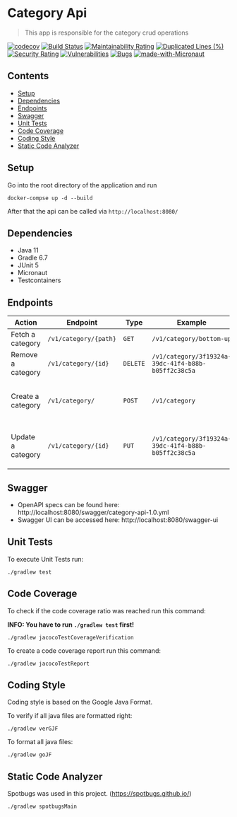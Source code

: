 # Category Api
>  This app is responsible for the category crud operations

[![codecov](https://codecov.io/gh/karimbkb/category-api/branch/master/graph/badge.svg?token=tprxgsRDGg)](https://codecov.io/gh/karimbkb/category-api)
[![Build Status](https://travis-ci.com/karimbkb/category-api.svg?branch=master)](https://travis-ci.com/karimbkb/category-api)
[![Maintainability Rating](https://sonarcloud.io/api/project_badges/measure?project=karimbkb_category-api&metric=sqale_rating)](https://sonarcloud.io/dashboard?id=karimbkb_category-api)
[![Duplicated Lines (%)](https://sonarcloud.io/api/project_badges/measure?project=karimbkb_category-api&metric=duplicated_lines_density)](https://sonarcloud.io/dashboard?id=karimbkb_category-api)
[![Security Rating](https://sonarcloud.io/api/project_badges/measure?project=karimbkb_category-api&metric=security_rating)](https://sonarcloud.io/dashboard?id=karimbkb_category-api)
[![Vulnerabilities](https://sonarcloud.io/api/project_badges/measure?project=karimbkb_category-api&metric=vulnerabilities)](https://sonarcloud.io/dashboard?id=karimbkb_category-api)
[![Bugs](https://sonarcloud.io/api/project_badges/measure?project=karimbkb_category-api&metric=bugs)](https://sonarcloud.io/dashboard?id=karimbkb_category-api)
[![made-with-Micronaut](https://img.shields.io/badge/Micronaut-2.3.1-1f425f.svg)](https://micronaut.io/)


## Contents

- [Setup](#setup)
- [Dependencies](#dependencies)
- [Endpoints](#endpoints)
- [Swagger](#swagger)
- [Unit Tests](#unit-tests)
- [Code Coverage](#code-coverage)
- [Coding Style](#coding-style)
- [Static Code Analyzer](#static-code-analyzer)

## Setup

Go into the root directory of the application and run

```
docker-compse up -d --build
```

After that the api can be called via `http://localhost:8080/`

## Dependencies

- Java 11
- Gradle 6.7
- JUnit 5
- Micronaut
- Testcontainers

## Endpoints

| Action                       | Endpoint                                                             | Type    | Example                                                                               | Payload                         |
|------------------------------|----------------------------------------------------------------------|---------|---------------------------------------------------------------------------------------|---------------------------------|
| Fetch a category         | `/v1/category/{path}`                         | `GET`   | `/v1/category/bottom-up`             | -                               |
| Remove a category | `/v1/category/{id}`                              | `DELETE`| `/v1/category/3f19324a-39dc-41f4-b88b-b05ff2c38c5a`                   | -      |
| Create a category     | `/v1/category/`                               | `POST`  | `/v1/category`                   | `{"name": "Bottom up", "path": "bottom-up"}`      |
| Update a category     | `/v1/category/{id}`                               | `PUT`  | `/v1/category/3f19324a-39dc-41f4-b88b-b05ff2c38c5a`                   | `{"name": "Bottom up", "path": "bottom-up"}`      |

## Swagger

- OpenAPI specs can be found here: http://localhost:8080/swagger/category-api-1.0.yml
- Swagger UI can be accessed here: http://localhost:8080/swagger-ui

## Unit Tests

To execute Unit Tests run:

```
./gradlew test
```

## Code Coverage

To check if the code coverage ratio was reached run this command:

**INFO: You have to run `./gradlew test` first!**

```
./gradlew jacocoTestCoverageVerification
```

To create a code coverage report run this command:

```
./gradlew jacocoTestReport
```

## Coding Style

Coding style is based on the Google Java Format.

To verify if all java files are formatted right:

```
./gradlew verGJF
```

To format all java files:

```
./gradlew goJF
```

## Static Code Analyzer

Spotbugs was used in this project. (https://spotbugs.github.io/)

```
./gradlew spotbugsMain
```
